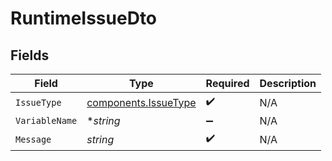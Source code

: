 # RuntimeIssueDto


## Fields

| Field                                                        | Type                                                         | Required                                                     | Description                                                  |
| ------------------------------------------------------------ | ------------------------------------------------------------ | ------------------------------------------------------------ | ------------------------------------------------------------ |
| `IssueType`                                                  | [components.IssueType](../../models/components/issuetype.md) | :heavy_check_mark:                                           | N/A                                                          |
| `VariableName`                                               | **string*                                                    | :heavy_minus_sign:                                           | N/A                                                          |
| `Message`                                                    | *string*                                                     | :heavy_check_mark:                                           | N/A                                                          |